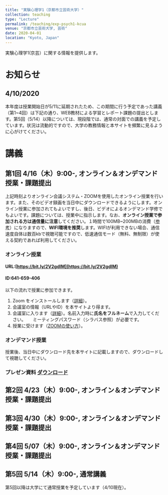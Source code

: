 ```yaml
---
title: "実験心理学1（京都市立芸術大学）"
collection: teaching
type: "Lecture"
permalink: /teaching/exp-psych1-kcua
venue: "京都市立芸術大学, 芸術"
date: 2020-04-01
location: "Kyoto, Japan"
---
```


実験心理学1(京芸）に関する情報を提供します。

# お知らせ
## 4/10/2020
本年度は授業開始日が5/11に延期されたため、この期間に行う予定であった講義（第1~4回）は下記の通り、WEB教材による学習とレポート課題の提出とします。第5回（5/14）以降については、現段階では、通常の対面での講義を予定しています。状況は流動的ですので、大学の教務情報と本サイトを頻繁に見るように心がけてください。

# 講義
## 第1回 4/16（木）9:00-, オンライン＆オンデマンド授業・課題提出
上記時刻よりオンライン会議システム・ZOOMを使用したオンライン授業を行います。また、そのビデオ録画を当日中にダウンロードできるようにします。オンライン授業に参加されてもよいですし、後日、ビデオによるオンデマンド学修でもよいです。課題については、授業中に指示します。なお、**オンライン授業で参加される方は通信量に注意**してください。１時間で100MB~200MBの消費（[参考](https://scrapbox.io/utdh/%E3%82%AA%E3%83%B3%E3%83%A9%E3%82%A4%E3%83%B3%E8%AC%9B%E7%BE%A9%E3%81%AE%E9%80%9A%E4%BF%A1%E9%87%8F)）になりますので、**WIFI環境を推奨**します。WIFIが利用できない場合、通信速度自体は数百kbで視聴可能ですので、低速通信モード（無料、無制限）が使える契約であれば利用してください。

### オンライン授業
#### URL:[https://bit.ly/2V2gdIM](https://bit.ly/2V2gdIM)
#### ID:641-659-406 

以下の流れで授業に参加できます。
1. Zoom をインストールします（[詳細](https://utelecon.github.io/zoom/install
)）。
2. 会議室の情報（URLやID）を本サイトより得ます。
3. 会議室に入ります（[詳細](https://utelecon.github.io/zoom/join)）。名前入力時に**氏名をフルネーム**で入力してください。
　 ミーティングパスワード（シラバス参照）が必要です。
4. 授業に受けます（[ZOOMの使い方](https://utelecon.github.io/zoom/how_to_use)）。

### オンデマンド授業
授業後、当日中にダウンロード先を本サイトに記載しますので、ダウンロードして視聴してください。

### プレゼン資料 [ダウンロード](https://www.dropbox.com/s/7ey5dvcpql29tou/ExpPsy1_1st.pdf?dl=0)


## 第2回 4/23（木）9:00-, オンライン＆オンデマンド授業・課題提出

## 第3回 4/30（木）9:00-, オンライン＆オンデマンド授業・課題提出

## 第4回 5/07（木）9:00-, オンライン＆オンデマンド授業・課題提出

## 第5回 5/14（木）9:00-, 通常講義
第5回以降は大学にて通常授業を予定しています（4/10現在）。


